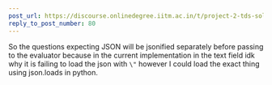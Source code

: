 ```yaml
---
post_url: https://discourse.onlinedegree.iitm.ac.in/t/project-2-tds-solver-discussion-thread/169029/82
reply_to_post_number: 80
---
```

So the questions expecting JSON will be jsonified separately before passing to the evaluator because in the current implementation in the text field idk why it is failing to load the json with `\"` however I could load the exact thing using json.loads in python.